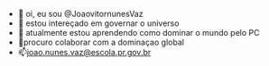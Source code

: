 - 👋 oi, eu sou @JoaovitornunesVaz
- 👀 estou intereçado em governar o universo
- 🌱 atualmente estou aprendendo como dominar o mundo pelo PC
- 💞️procuro colaborar com a dominaçao global 
- 📫joao.nunes.vaz@escola.pr.gov.br

<!---
JoaovitornunesVaz/JoaovitornunesVaz é um repositório ✨ especial ✨ porque seu `README.md` (este arquivo) aparece no seu perfil do GitHub.
Você pode clicar no link Visualizar para dar uma olhada nas suas alterações.
--->
